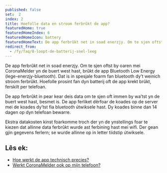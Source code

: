 ```yaml
---
published: false
set:  2
index: 2
title: Hoefolle data en stroom ferbrûkt de app?
featuredHome: true
featuredHomeIndex: 6
featuredHomeIcon: battery
featuredHomeText: De app ferbrûkt net in soad enerzjy. Om te sjen oftst by oaren...
redirect_from: 
  - /fy/faq/8-loopt-de-batterij-snel-leeg
---
```

De app ferbrûkt net in soad enerzjy. Om te sjen oftst by oaren mei CoronaMelder yn de buert west hast, brûkt de app Bluetooth Low Energy (lege-enerzjy-bluetooth). Dat is in spesjale foarm fan bluetooth dy’t weinich stroom ferbrûkt. Hoefolle prosint fan dyn batterij oft de app krekt brûkt, ferskilt per telefoan.

De app ferbrûkt in pear kear deis data om te sjen oft immen by wa’tst yn de buert west hast, besmet is. De app ferliket dêrfoar de koades op de server mei de koades dy’tst fia bluetooth útwiksele hast. Dy koades binne dan 14 dagen op dyn telefoan bewarre.

Ekstra datakosten kinst foarkomme troch der yn de ynstellings foar te kiezen dat allinne data ferbrûkt wurde ast ferbining hast mei wifi. Der gean gjin gegevens ferlern; se wurde allinne op in letter tiidstip útwiksele.


## Lês ek:

- <a href="/{{page.lang}}/faq/2-6-hoe-werkt-de-app-technisch-precies" lang="nl" hreflang="nl">Hoe werkt de app technisch precies?</a> 
- <a href="/{{page.lang}}/faq/1-6-werkt-coronamelder-op-mijn-tel" lang="nl" hreflang="nl">Werkt CoronaMelder ook op mijn telefoon?</a>
